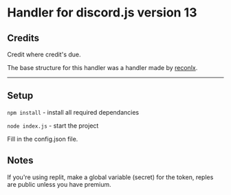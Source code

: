 # Handler for discord.js version 13

## Credits

Credit where credit's due.

The base structure for this handler was a handler made by [reconlx](https://github.com/reconlx/djs-base-handler).

---

## Setup

`npm install` - install all required dependancies

`node index.js` - start the project

Fill in the config.json file.

## Notes

If you're using replit, make a global variable (secret) for the token, reples are public unless you have premium.
